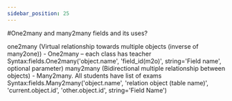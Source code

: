 ```yaml
---
sidebar_position: 25
---
```


#One2many and many2many fields and its uses?

one2many (Virtual relationship towards multiple objects (inverse of many2one)) - One2many – each class has teacher
Syntax:fields.One2many('object.name', 'field_id(m2o)', string='Field name', optional parameter)
many2many (Bidirectional multiple relationship between objects) - Many2many. All students have list of exams
Syntax:fields.Many2many('object.name', 'relation object (table name)', 'current.object.id', 'other.object.id', string='Field Name')